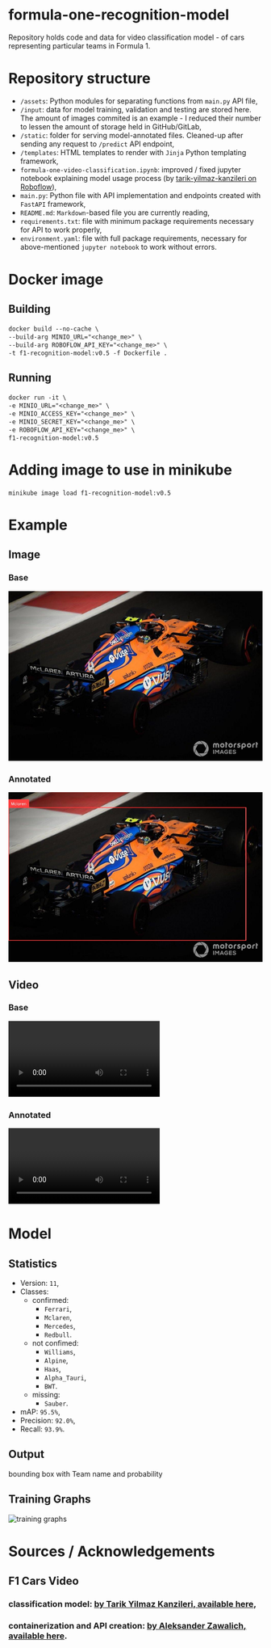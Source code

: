 # formula-one-recognition-model
Repository holds code and data for video classification model - of cars representing particular teams in Formula 1.

# Repository structure
- `/assets`: Python modules for separating functions from `main.py` API file,
- `/input`: data for model training, validation and testing are stored here. The amount of images commited is an example - I reduced their number to lessen the amount of storage held in GitHub/GitLab,
- `/static`: folder for serving model-annotated files. Cleaned-up after sending any request to `/predict` API endpoint,
- `/templates`: HTML templates to render with `Jinja` Python templating framework,
- `formula-one-video-classification.ipynb`: improved / fixed jupyter notebook explaining model usage process (by [tarik-yilmaz-kanzileri on Roboflow](https://universe.roboflow.com/tarik-yilmaz-kanzileri/detection-f1-cars)),
- `main.py`: Python file with API implementation and endpoints created with `FastAPI` framework,
- `README.md`: `Markdown`-based file you are currently reading,
- `requirements.txt`: file with minimum package requirements necessary for API to work properly,
- `environment.yaml`: file with full package requirements, necessary for above-mentioned `jupyter notebook` to work without errors.

# Docker image
## Building
```
docker build --no-cache \
--build-arg MINIO_URL="<change_me>" \
--build-arg ROBOFLOW_API_KEY="<change_me>" \
-t f1-recognition-model:v0.5 -f Dockerfile .
```
## Running
```
docker run -it \
-e MINIO_URL="<change_me>" \
-e MINIO_ACCESS_KEY="<change_me>" \
-e MINIO_SECRET_KEY="<change_me>" \
-e ROBOFLOW_API_KEY="<change_me>" \
f1-recognition-model:v0.5
```

# Adding image to use in minikube
`minikube image load f1-recognition-model:v0.5`

# Example
## Image
### Base
![sample image](./input/lando-norris-mclaren-mcl35m-1.png)
### Annotated
![sample image annotated](./input/lando-norris-mclaren-mcl35m-1_annotated.png)
## Video
### Base
![sample video](./input/sample_video_1.mp4)
### Annotated
![sample video annotated](./input/sample_video_1_annotated.mp4)

# Model 
## Statistics
- Version: `11`,
- Classes:
  - confirmed:
    - `Ferrari`,
    - `Mclaren`,
    - `Mercedes`,
    - `Redbull`.
  - not confimed:
    - `Williams`,
    - `Alpine`,
    - `Haas`,
    - `Alpha_Tauri`,
    - `BWT`.
  - missing:
    - `Sauber`.
- mAP: `95.5%`,
- Precision: `92.0%`,
- Recall: `93.9%`.

## Output
bounding box with Team name and probability

## Training Graphs
![training graphs](https://storage.googleapis.com/roboflow-platform-cache/0rwi5tTqGphZ9WeAqy8Y1qh5G9S2/3gsXbN6o6fS93VJgZoc8/11/results.png)

# Sources / Acknowledgements
## F1 Cars Video
### classification model: [by Tarik Yilmaz Kanzileri, available here](https://universe.roboflow.com/tarik-yilmaz-kanzileri),
### containerization and API creation: [by Aleksander Zawalich, available here](https://github.com/azawalich).